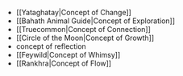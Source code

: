 - [[Yataghatay|Concept of Change]]
- [[Bahath Animal Guide|Concept of Exploration]]
- [[Truecommon|Concept of Connection]]
- [[Circle of the Moon|Concept of Growth]]
- concept of reflection
- [[Feywild|Concept of Whimsy]]
- [[Rankhra|Concept of Flow]]
